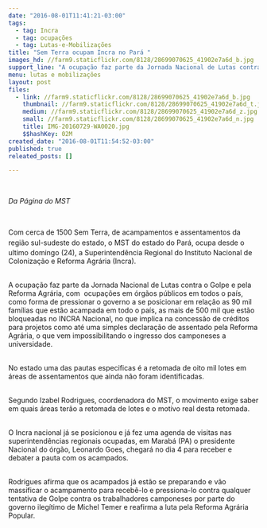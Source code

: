 ```yaml
---
date: "2016-08-01T11:41:21-03:00"
tags:
  - tag: Incra
  - tag: ocupações
  - tag: Lutas-e-Mobilizações
title: "Sem Terra ocupam Incra no Pará "
images_hd: //farm9.staticflickr.com/8128/28699070625_41902e7a6d_b.jpg
support_line: "A ocupação faz parte da Jornada Nacional de Lutas contra o Golpe e pela Reforma Agrária, com  ocupações em órgãos públicos em todos o país."
menu: lutas e mobilizações
layout: post
files:
  - link: //farm9.staticflickr.com/8128/28699070625_41902e7a6d_b.jpg
    thumbnail: //farm9.staticflickr.com/8128/28699070625_41902e7a6d_t.jpg
    medium: //farm9.staticflickr.com/8128/28699070625_41902e7a6d_z.jpg
    small: //farm9.staticflickr.com/8128/28699070625_41902e7a6d_n.jpg
    title: IMG-20160729-WA0020.jpg
    $$hashKey: 02M
created_date: "2016-08-01T11:54:52-03:00"
published: true
releated_posts: []

---
```

<p>&nbsp;</p>

<p><em>Da P&aacute;gina do MST&nbsp;</em></p>

<p>&nbsp;</p>

<p><span style="line-height: 20.8px;">Com cerca de 1500 Sem Terra, de acampamentos e assentamentos da regi&atilde;o sul-sudeste do estado, o</span>&nbsp;MST&nbsp;do estado do Par&aacute;, ocupa desde o ultimo domingo (24), a Superintend&ecirc;ncia Regional do Instituto&nbsp;Nacional de Coloniza&ccedil;&atilde;o e&nbsp;Reforma Agr&aacute;ria (Incra).</p>

<p><br />
A ocupa&ccedil;&atilde;o faz parte da Jornada Nacional de Lutas contra o Golpe e pela Reforma Agr&aacute;ria, com &nbsp;ocupa&ccedil;&otilde;es em &oacute;rg&atilde;os p&uacute;blicos em todos o pa&iacute;s, como forma de pressionar o governo a se posicionar em rela&ccedil;&atilde;o as 90 mil fam&iacute;lias que est&atilde;o acampada em todo o pa&iacute;s, as mais de 500 mil que est&atilde;o bloqueadas no INCRA Nacional, no que implica na concess&atilde;o de cr&eacute;ditos para projetos como at&eacute; uma simples declara&ccedil;&atilde;o de assentado pela Reforma Agr&aacute;ria, o que vem impossibilitando o ingresso dos camponeses a universidade.&nbsp;</p>

<p><br />
No estado uma das pautas especificas &eacute; a retomada de oito&nbsp;mil lotes em &aacute;reas de assentamentos que ainda n&atilde;o foram identificadas.&nbsp;</p>

<p><br />
Segundo Izabel Rodrigues, coordenadora do MST, o movimento exige saber em quais &aacute;reas ter&atilde;o a retomada de lotes e o motivo real desta retomada.</p>

<p><br />
O Incra&nbsp;nacional j&aacute; se posicionou e j&aacute; fez uma agenda de visitas nas superintend&ecirc;ncias regionais ocupadas, em Marab&aacute; (PA) o presidente Nacional do &oacute;rg&atilde;o,&nbsp;Leonardo Goes, chegar&aacute; no dia 4 para receber e debater a pauta com os acampados.</p>

<p><br />
Rodrigues afirma que os acampados j&aacute; est&atilde;o se preparando e v&atilde;o massificar o acampamento para receb&ecirc;-lo e pressiona-lo contra qualquer tentativa de Golpe contra os trabalhadores camponeses por parte do governo ileg&iacute;timo de Michel Temer e reafirma a luta pela Reforma Agr&aacute;ria Popular.&nbsp;<br />
&nbsp;</p>

<p>&nbsp;</p>
